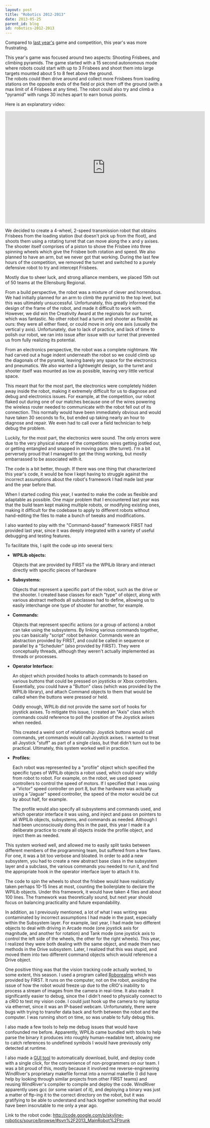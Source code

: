 ```yaml
---
layout: post
title: "Robotics 2012-2013"
date: 2013-05-25
parent_id: blog
id: robotics-2012-2013
---
```


Compared to [last year's][prev] game and competition, this year's was more frustrating.

This year's game was focused around two aspects: Shooting Frisbees, and climbing pyramids. 
The game started with a 15 second autonomous mode where robots could start with up to 
3 Frisbees and shoot them into large targets mounted about 5 to 8 feet above the ground.  
The robots could then drive around and collect more Frisbees from loading stations on 
the opposite ends of the field or pick them off the ground (with a max limit of 4 
Frisbees at any time). The robot could also try and climb a "pyramid" with rungs 30 
inches apart to earn bonus points.

Here is an explanatory video:

<iframe width="640" height="360" src="http://www.youtube.com/embed/itHNW2OFr4Y" frameborder="0" allowfullscreen></iframe>

We decided to create a 4-wheel, 2-speed transmission robot that obtains Frisbees from the 
loading station (but doesn't pick up from the floot), and shoots them using a rotating 
turret that can move along the x and y axises. The shooter itself comprises of a piston 
to shove the Frisbee into three spinning wheels which give the Frisbee both rotation and 
speed. We also planned to have an arm, but we never got that working. During the last few 
hours of the competition, we removed the turret and switched to a purely defensive robot 
to try and intercept Frisbees.

Mostly due to sheer luck, and strong alliance members, we placed 15th out of 50 teams at 
the Ellensburg Regional.

From a build perspective, the robot was a mixture of clever and horrendous. We had 
initially planned for an arm to climb the pyramid to the top level, but this was 
ultimately unsuccessful. Unfortunately, this greatly informed the design of the frame 
of the robot, and made it difficult to work with. However, we did win the Creativity 
Award at the regionals for our turret, which was fantastic. No other robot had a turret 
and shooter as flexible as ours: they were all either fixed, or could move in only one 
axis (usually the vertical y axis). Unfortunately, due to lack of practice, and lack 
of time to polish our robot, we ran into issue after issue with our turret that 
prevented us from fully realizing its potential.

From an electronics perspective, the robot was a complete nightmare. We had carved out 
a huge indent underneath the robot so we could climb up the diagonals of the pyramid, 
leaving barely any space for the electronics and pneumatics. We also wanted a 
lightweight design, so the turret and shooter itself was mounted as low as possible, 
leaving very little vertical space. 

This meant that for the most part, the electronics were completely hidden away inside 
the robot, making it extremely difficult for us to diagnose and debug and electronics 
issues. For example, at the competition, our robot flaked out during one of our matches 
because one of the wires powering the wireless router needed to communicate with the 
robot fell out of its connection. This normally would have been immediately obvious 
and would have taken 30 seconds to fix, but ended up taking nearly an hour to diagnose 
and repair. We even had to call over a field technician to help debug the problem.

Luckily, for the most part, the electronics were sound. The only errors were due to the 
very physical nature of the competition: wires getting jostled out, or getting 
entangled and snapped in moving parts (the turret). I'm a bit perversely proud 
that I managed to get the thing working, but mostly embarrassed to be associated with it.

The code is a bit better, though. If there was one thing that characterized this 
year's code, it would be how I kept having to struggle against the incorrect assumptions 
about the robot's framework I had made last year and the year before that. 

When I started coding this year, I wanted to make the code as flexible and adaptable as 
possible. One major problem that I encountered last year was that the build team kept
 making multiple robots, or modifying existing ones, making it difficult for the codebase 
 to apply to different robots without hand-editing the files to make a bunch of tweaks 
 and modifications.

I also wanted to play with the "Command-based" framework FIRST had provided last year, 
since it was deeply integrated with a variety of useful debugging and testing features.

To facilitate this, I split the code up into several tiers:

-   **WPILib objects:**

    Objects that are provided by FIRST via the WPILib library and interact directly with 
    specific pieces of hardware
    
-   **Subsystems:**

    Objects that represent a specific part of the robot, such as the drive or the 
    shooter. I created base classes for each "type" of object, along with various 
    abstract methods all subclasses had to define, allowing us to easily interchange 
    one type of shooter for another, for example.
    
-   **Commands:**

    Objects that represent specific actions (or a group of actions) a robot can take 
    using the subsystems. By linking various commands together, you can basically 
    "script" robot behavior. Commands were an abstraction provided by FIRST, and 
    could be called in sequence or parallel by a "Scheduler" (also provided by FIRST). 
    They were conceptually threads, although they weren't actually implemented as 
    threads or processes.
    
-   **Operator Interface:**
    
    An object which provided hooks to attach commands to based on various buttons that 
    could be pressed on joysticks or Xbox controllers. Essentially, you could have a 
    "Button" class (which was provided by the WPILib library), and attach Command 
    objects to them that would be called when the buttons were pressed or held. 
    
    Oddly enough, WPILib did not provide the same sort of hooks for joystick axises. To 
    mitigate this issue, I created an "Axis" class which commands could reference to poll 
    the position of the Joystick axises when needed.
    
    This created a weird sort of relationship: Joystick buttons would call commands, 
    yet commands would call Joystick axises. I wanted to treat all Joystick "stuff" as 
    part of a single class, but that didn't turn out to be practical. Ultimately, this 
    system worked well in practice.
    
*   **Profiles:**
    
    Each robot was represented by a "profile" object which specified the specific types 
    of WPILib objects a robot used, which could vary wildly from robot to robot. For 
    example, on the robot, we used speed controllers to control the speed of motors. 
    If I specified that I was using a "Victor" speed controller on port 8, but the 
    hardware was actually using a "Jaguar" speed controller, the speed of the motor
    would be cut by about half, for example. 
    
    The profile would also specify all subsystems and commands used, and which operator 
    interface it was using, and inject and pass on pointers to all WPILib objects, 
    subsystems, and commands as needed. Although I had been unconsciously doing this 
    in the past, this year I made it a deliberate practice to create all objects inside 
    the profile object, and inject them as needed.

This system worked well, and allowed me to easily split tasks between different members 
of the programming team, but suffered from a few flaws. For one, it was a bit too verbose 
and bloated. In order to add a new subsystem, you had to create a new abstract base 
class in the subsystem layer and a subclass, the various commands you needed to run 
it, and find the appropriate hook in the operator interface layer to attach it to. 

The code to spin the wheels to shoot the frisbee would have realistically taken perhaps 
10-15 lines at most, counting the boilerplate to declare the WPILib objects. Under 
this framework, it would have taken 4 files and about 100 lines. The framework was 
theoretically sound, but next year should focus on balancing practicality and future 
expandability.

In addition, as I previously mentioned, a lot of what I was writing was contaminated 
by incorrect assumptions I had made in the past, especially within the Subsystem layer. 
For example, last year, I had made two different objects to deal with driving in Arcade 
mode (one joystick axis for magnitude, and another for rotation) and Tank mode (one 
joystick axis to control the left side of the wheels, the other for the right wheels). 
This year, I realized they were both dealing with the same object, and made them two 
methods in the Drive subsystem. Later, I realized that this was stupid, and moved them 
into two different command objects which would reference a Drive object.

One positive thing was that the vision tracking code actually worked, to some extent, 
this season. I used a program called [Roborealms][rr] which was 
provided by FIRST. It runs on the computer, not on the robot, avoiding the issue of 
how the robot would freeze up due to the cRIO's inability to process a stream of images 
from the camera in real-time. It also made it significantly easier to debug, since the 
I didn't need to physically connect to a cRIO to test my vision code. I could just hook 
up the camera to my laptop via ethernet, since it was an IP-based webcam. Unfortunately, 
there were bugs with trying to transfer data back and forth between the robot and the 
computer. I was running short on time, so was unable to fully debug this.

I also made a few tools to help me debug issues that would have confounded me before. 
Apparently, WPILib came bundled with tools to help parse the binary it produces into 
roughly human-readable text, allowing me to catch references to undefined symbols I 
would have previously only detected at runtime.

I also made a [GUI tool][ocd] to automatically download, build, and deploy code with a 
single click, for the convenience of non-programmers on our team. I was a bit proud of 
this, mostly because it involved me reverse-engineering WindRiver's proprietary makefile 
format into a normal makefile (I did have help by looking through similar projects from 
other FIRST teams) and reusing WindRiver's compiler to compile and deploy the code. 
WindRiver apparently uses gcc (or some variant of it), and deploying a binary was just 
a matter of ftp-ing it to the correct directory on the robot, but it was gratifying to 
be able to understand and hack together something that would have been inscrutable to 
me only a year ago.

Link to the robot code: <http://code.google.com/p/skyline-robotics/source/browse/#svn%2F2013_MainRobot%2Ftrunk>

  [prev]: /blog/robotics-2011-2012/
  [rr]: http://www.roborealms.com
  [ocd]: https://github.com/Michael0x2a/one-click-deploy
  